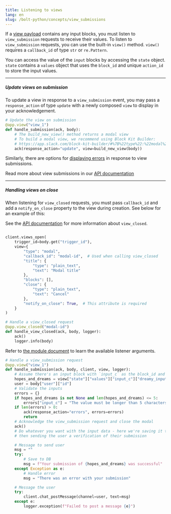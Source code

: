 ```yaml
---
title: Listening to views
lang: en
slug: /bolt-python/concepts/view_submissions
---
```


If a [view payload](/reference/interaction-payloads/view-interactions-payload/#view_submission) contains any input blocks, you must listen to `view_submission` requests to receive their values. To listen to `view_submission` requests, you can use the built-in `view()` method. `view()` requires a `callback_id` of type `str` or `re.Pattern`.

You can access the value of the `input` blocks by accessing the `state` object. `state` contains a `values` object that uses the `block_id` and unique `action_id` to store the input values.

---

##### Update views on submission

To update a view in response to a `view_submission` event, you may pass a `response_action` of type `update` with a newly composed `view` to display in your acknowledgement.

```python
# Update the view on submission 
@app.view("view_1")
def handle_submission(ack, body):
    # The build_new_view() method returns a modal view
    # To build a modal view, we recommend using Block Kit Builder:
    # https://app.slack.com/block-kit-builder/#%7B%22type%22:%22modal%22,%22callback_id%22:%22view_1%22,%22title%22:%7B%22type%22:%22plain_text%22,%22text%22:%22My%20App%22,%22emoji%22:true%7D,%22blocks%22:%5B%5D%7D
    ack(response_action="update", view=build_new_view(body))
```
Similarly, there are options for [displaying errors](/surfaces/modals#displaying_errors) in response to view submissions.

Read more about view submissions in our [API documentation](/surfaces/modals#interactions)

---

##### Handling views on close

When listening for `view_closed` requests, you must pass `callback_id` and add a `notify_on_close` property to the view during creation. See below for an example of this:

See the [API documentation](/surfaces/modals#interactions) for more information about `view_closed`.

```python

client.views_open(
    trigger_id=body.get("trigger_id"),
    view={
        "type": "modal",
        "callback_id": "modal-id",  # Used when calling view_closed
        "title": {
            "type": "plain_text",
            "text": "Modal title"
        },
        "blocks": [],
        "close": {
            "type": "plain_text",
            "text": "Cancel"
        },
        "notify_on_close": True,  # This attribute is required
    }
)

# Handle a view_closed request
@app.view_closed("modal-id")
def handle_view_closed(ack, body, logger):
    ack()
    logger.info(body)
```

Refer to [the module document](https://docs.slack.dev/bolt-python/reference/kwargs_injection/args.html) to learn the available listener arguments.
```python
# Handle a view_submission request
@app.view("view_1")
def handle_submission(ack, body, client, view, logger):
    # Assume there's an input block with `input_c` as the block_id and `dreamy_input`
    hopes_and_dreams = view["state"]["values"]["input_c"]["dreamy_input"]
    user = body["user"]["id"]
    # Validate the inputs
    errors = {}
    if hopes_and_dreams is not None and len(hopes_and_dreams) <= 5:
        errors["input_c"] = "The value must be longer than 5 characters"
    if len(errors) > 0:
        ack(response_action="errors", errors=errors)
        return
    # Acknowledge the view_submission request and close the modal
    ack()
    # Do whatever you want with the input data - here we're saving it to a DB
    # then sending the user a verification of their submission

    # Message to send user
    msg = ""
    try:
        # Save to DB
        msg = f"Your submission of {hopes_and_dreams} was successful"
    except Exception as e:
        # Handle error
        msg = "There was an error with your submission"

    # Message the user
    try:
        client.chat_postMessage(channel=user, text=msg)
    except e:
        logger.exception(f"Failed to post a message {e}")
```
